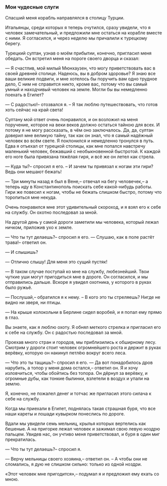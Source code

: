 ### Мои чудесные слуги

Спасший меня корабль направлялся в столицу Турции.

Итальянцы, среди которых я теперь очутился, сразу увидели, что я человек замечательный, и предложили мне остаться на корабле вместе с ними.
Я согласился, и через неделю мы причалили к турецкому берегу.

Турецкий султан, узнав о моём прибытии, конечно, пригласил меня обедать.
Он встретил меня на пороге своего дворца и сказал:

— Я счастлив, мой милый Мюнхаузен, что могу приветствовать вас в своей древней столице.
Надеюсь, вы в добром здоровье?
Я знаю все ваши великие подвиги, и мне хотелось бы поручить вам одно трудное дело, 
С ним не справится никто, кроме вас, потому что вы самый умный и находчивый человек на земле.
Могли бы вы немедленно поехать в Египет?

— С радостью!– отозвался я.
– Я так люблю путешествовать, что готов хоть сейчас на край света!

Султану мой ответ очень понравился, и он возложил на меня поручение, которое на веки веков должно остаться тайною для всех.
И потому я не могу рассказать, в чём оно заключалось.
Да, да, султан доверил мне великую тайну, так как он знал, что я самый надёжный человек во всём свете.
Я поклонился и немедленно тронулся в путь.
Едва я отъехал от турецкой столицы, как мне попался навстречу маленький человек, бежавший с необыкновенной быстротой.
К каждой его ноге была привязана тяжёлая гиря, и всё же он летел как стрела.

— Куда ты?– спросил я его.
– И зачем ты привязал к ногам эти гири?
Ведь они мешают бежать!

— Три минуты назад я был в Вене,– отвечал на бегу человечек,– а теперь иду в Константинополь поискать себе какой-нибудь работы.
Гири же повесил к ногам, чтобы не бежать слишком быстро, потому что торопиться мне некуда.

Очень понравился мне этот удивительный скороход, и я взял его к себе на службу.
Он охотно последовал за мной.

На другой день у самой дороги заметили мы человека, который лежал ничком, приложив ухо к земле.

— Что ты тут делаешь?– спросил я его.
— Слушаю, как в поле растёт трава!– ответил он.

— И слышишь?

— Отлично слышу!
Для меня это сущий пустяк!

— В таком случае поступай ко мне на службу, любезнейший.
Твои чуткие уши могут пригодиться мне в дороге.
Он согласился, и мы отправились дальше.
Вскоре я увидел охотника, у которого в руках было ружьё.

— Послушай,– обратился я к нему.
– В кого это ты стреляешь?
Нигде не видно ни зверя, ни птицы.

— На крыше колокольни в Берлине сидел воробей, и я попал ему прямо в глаз.

Вы знаете, как я люблю охоту.
Я обнял меткого стрелка и пригласил его к себе на службу.
Он с радостью последовал за мной.

Проехав много стран и городов, мы приблизились к обширному лесу.
Смотрим у дороги стоит человек огромнейшего роста и держит в руках верёвку, которую он накинул петлёю вокруг всего леса.

— Что это ты тащишь?– спросил я его.
— Да вот понадобилось дров нарубить, а топор у меня дома остался,– ответил он.
Я и хочу изловчиться, чтобы обойтись без топора.
Он дёрнул за верёвку, и огромные дубы, как тонкие былинки, взлетели в воздух и упали на землю.

Я, конечно, не пожалел денег и тотчас же пригласил этого силача к себе на службу.

Когда мы приехали в Египет, поднялась такая страшная буря, что все наши кареты и лошади кувырком понеслись по дороге.

Вдали мы увидели семь мельниц, крылья которых вертелись как бешеные.
А на пригорке лежал человек и зажимал свою левую ноздрю пальцем.
Увидев нас, он учтиво меня приветствовал, и буря в один миг прекратилась.

— Что ты тут делаешь?– спросил я.

— Верчу мельницы своего хозяина,– ответил он.
– А чтобы они не сломались, я дую не слишком сильно: только из одной ноздри.

«Этот человек мне пригодится»,– подумал я и предложил ему ехать со мною.

